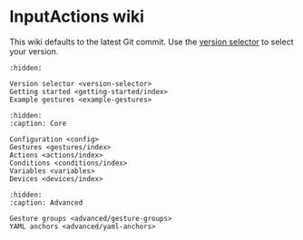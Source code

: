 # InputActions wiki
This wiki defaults to the latest Git commit. Use the <a href="/main/version-selector">version selector</a> to select your version.

```{toctree}
:hidden:

Version selector <version-selector>
Getting started <getting-started/index>
Example gestures <example-gestures>
```

```{toctree}
:hidden:
:caption: Core

Configuration <config>
Gestures <gestures/index>
Actions <actions/index>
Conditions <conditions/index>
Variables <variables>
Devices <devices/index>
```

```{toctree}
:hidden:
:caption: Advanced

Gesture groups <advanced/gesture-groups>
YAML anchors <advanced/yaml-anchors>
```